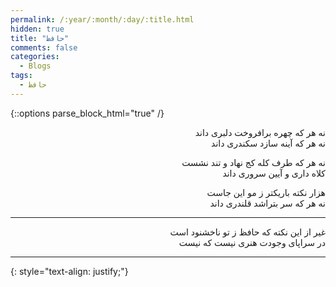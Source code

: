 ```yaml
---
permalink: /:year/:month/:day/:title.html
hidden: true
title: "حافظ"
comments: false
categories:
  - Blogs
tags:
  - حافظ
---
```


{::options parse_block_html="true" /}
<div dir='rtl' align='right'>
نه هر که چهره برافروخت دلبری داند<br>
نه هر که آینه سازد سکندری داند

نه هر که طرف کله کج نهاد و تند نشست<br>
کلاه داری و آیین سروری داند

هزار نکته باریکتر ز مو این جاست<br>
نه هر که سر بتراشد قلندری داند

---

غیر از این نکته که حافظ ز تو ناخشنود است<br>
در سراپای وجودت هنری نیست که نیست

---

</div>
{: style="text-align: justify;"}